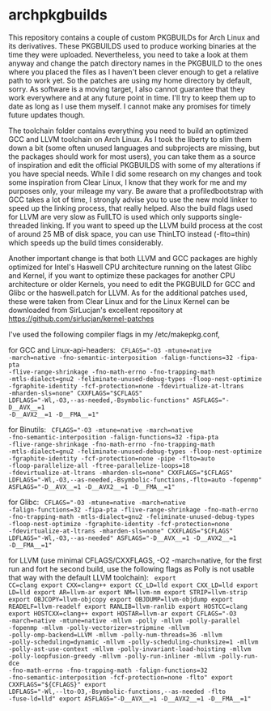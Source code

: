 # archpkgbuilds
This repository contains a couple of custom PKGBUILDs for Arch Linux and its derivatives. These PKGBUILDS used to produce working binaries at the time they were uploaded. Nevertheless, you need to take a look at them anyway and change the patch directory names in the PKGBUILD to the ones where you placed the files as I haven't been clever enough to get a relative path to work yet. So the patches are using my home directory by default, sorry. As software is a moving target, I also cannot guarantee that they work everywhere and at any future point in time. I'll try to keep them up to date as long as I use them myself. I cannot make any promises for timely future updates though.

The toolchain folder contains everything you need to build an optimized GCC and LLVM toolchain on Arch Linux. As I took the liberty to slim them down a bit (some often unused languages and subprojects are missing, but the packages should work for most users), you can take them as a source of inspiration and edit the official PKGBUILDS with some of my alterations if you have special needs. While I did some research on my changes and took some inspiration from Clear Linux, I know that they work for me and my purposes only, your mileage my vary. Be aware that a profiledbootstrap with GCC takes a lot of time, I strongly advise you to use the new mold linker to speed up the linking process, that really helped. Also the build flags used for LLVM are very slow as FullLTO is used which only supports single-threaded linking. If you want to speed up the LLVM build process at the cost of around 25 MB of disk space, you can use ThinLTO instead (-flto=thin) which speeds up the build times considerably.

Another important change is that both LLVM and GCC packages are highly optimized for Intel's Haswell CPU architecture running on the latest Glibc and Kernel, if you want to optimize these packages for another CPU architecture or older Kernels, you need to edit the PKGBUILD for GCC and Glibc or the haswell.patch for LLVM. As for the additional patches used, these were taken from Clear Linux and for the Linux Kernel can be downloaded from SirLucjan's excellent repository at https://github.com/sirlucjan/kernel-patches 

I've used the following compiler flags in my /etc/makepkg.conf,

for GCC and Linux-api-headers:
<CODE>
CFLAGS="-O3 -mtune=native -march=native -fno-semantic-interposition -falign-functions=32 -fipa-pta -flive-range-shrinkage -fno-math-errno -fno-trapping-math -mtls-dialect=gnu2 -feliminate-unused-debug-types -floop-nest-optimize -fgraphite-identity -fcf-protection=none -fdevirtualize-at-ltrans -mharden-sls=none"
CXXFLAGS="$CFLAGS"
LDFLAGS="-Wl,-O3,--as-needed,-Bsymbolic-functions"
ASFLAGS="-D__AVX__=1 -D__AVX2__=1 -D__FMA__=1"
</CODE>

for Binutils:
<CODE>
CFLAGS="-O3 -mtune=native -march=native -fno-semantic-interposition -falign-functions=32 -fipa-pta -flive-range-shrinkage -fno-math-errno -fno-trapping-math -mtls-dialect=gnu2 -feliminate-unused-debug-types -floop-nest-optimize -fgraphite-identity -fcf-protection=none -pipe -flto=auto -floop-parallelize-all -ftree-parallelize-loops=18 -fdevirtualize-at-ltrans -mharden-sls=none"
CXXFLAGS="$CFLAGS"
LDFLAGS="-Wl,-O3,--as-needed,-Bsymbolic-functions,-flto=auto -fopenmp"
ASFLAGS="-D__AVX__=1 -D__AVX2__=1 -D__FMA__=1"
</CODE>

for Glibc:
<CODE>
CFLAGS="-O3 -mtune=native -march=native -falign-functions=32 -fipa-pta -flive-range-shrinkage -fno-math-errno -fno-trapping-math -mtls-dialect=gnu2 -feliminate-unused-debug-types -floop-nest-optimize -fgraphite-identity -fcf-protection=none -fdevirtualize-at-ltrans -mharden-sls=none"
CXXFLAGS="$CFLAGS"
LDFLAGS="-Wl,-O3,--as-needed"
ASFLAGS="-D__AVX__=1 -D__AVX2__=1 -D__FMA__=1"
</CODE>

for LLVM (use minimal CFLAGS/CXXFLAGS, -O2 -march=native, for the first run and fort he second build, use the following flags as Polly is not usable that way with the default LLVM toolchain):
<CODE>
export CC=clang
export CXX=clang++
export CC_LD=lld
export CXX_LD=lld
export LD=lld
export AR=llvm-ar
export NM=llvm-nm
export STRIP=llvm-strip
export OBJCOPY=llvm-objcopy
export OBJDUMP=llvm-objdump
export READELF=llvm-readelf
export RANLIB=llvm-ranlib
export HOSTCC=clang
export HOSTCXX=clang++
export HOSTAR=llvm-ar
export CFLAGS="-O3 -march=native -mtune=native -mllvm -polly -mllvm -polly-parallel -fopenmp -mllvm -polly-vectorizer=stripmine -mllvm -polly-omp-backend=LLVM -mllvm -polly-num-threads=36 -mllvm -polly-scheduling=dynamic -mllvm -polly-scheduling-chunksize=1 -mllvm -polly-ast-use-context -mllvm -polly-invariant-load-hoisting -mllvm -polly-loopfusion-greedy -mllvm -polly-run-inliner -mllvm -polly-run-dce -fno-math-errno -fno-trapping-math -falign-functions=32 -fno-semantic-interposition -fcf-protection=none -flto"
export CXXFLAGS="${CFLAGS}"
export LDFLAGS="-Wl,--lto-O3,-Bsymbolic-functions,--as-needed -flto -fuse-ld=lld"
export ASFLAGS="-D__AVX__=1 -D__AVX2__=1 -D__FMA__=1"
</CODE>
